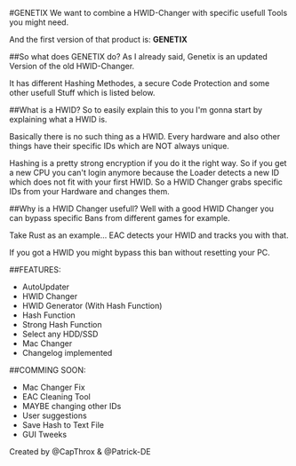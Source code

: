 #GENETIX
We want to combine a HWID-Changer with specific usefull Tools you might need. 

And the first version of that product is: **GENETIX**
 
##So what does GENETIX do?
As I already said, Genetix is an updated Version of the old HWID-Changer. 

It has different Hashing Methodes, a secure Code Protection and some other usefull Stuff which is listed below. 
 
##What is a HWID?
So to easily explain this to you I'm gonna start by explaining what a HWID is. 

Basically there is no such thing as a HWID. Every hardware and also other things have their specific IDs which are NOT always unique. 

Hashing is a pretty strong encryption if you do it the right way. So if you get a new CPU you can't login anymore because the Loader
detects a new ID which does not fit with your first HWID.  So a HWID Changer grabs specific IDs from your Hardware and changes them. 
 
 
##Why is a HWID Changer usefull?
Well with a good HWID Changer you can bypass specific Bans from different games for example. 

Take Rust as an example... EAC detects your HWID and tracks you with that. 

If you got a HWID you might bypass this ban without resetting your PC. 

##FEATURES:
- AutoUpdater
- HWID Changer
- HWID Generator (With Hash Function)
- Hash Function
- Strong Hash Function
- Select any HDD/SSD 
- Mac Changer
- Changelog implemented
 
##COMMING SOON:
- Mac Changer Fix
- EAC Cleaning Tool
- MAYBE changing other IDs
- User suggestions
- Save Hash to Text File
- GUI Tweeks

Created by @CapThrox & @Patrick-DE
